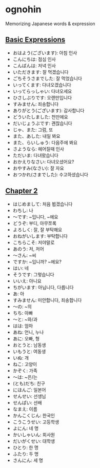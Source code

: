 # ognohin

Memorizing Japanese words &amp; expression

## [Basic Expressions](#basic-expressions)

- おはよう(ございます): 아침 인사
- こんにちは: 점심 인사
- こんばんは: 저녁 인사
- いただきます: 잘 먹겠습니다
- ごちそうさまでした: 잘 먹었습니다
- いってくます: 다녀오겠습니다
- いってらっしゃい: 다녀오세요
- ひさしぶりです: 오랜만입니다
- すみません: 죄송합니다
- ありがとう(ございます): 감사합니다
- どういたしました: 천만에요
- だいじょうぶです: 괜찮습니다
- じゃ、また: 그럼, 또
- また、あした: 내일 봐요
- また、らいしゅう: 다음주에 봐요
- さようなら: 헤어질때 인사
- ただいま: 다녀왔습니다
- おかえりなさい: 다녀오셨어요?
- おやすみ(なさい): 잘 자요
- おつかれ(さまでした): 수고하셨습니다

## [Chapter 2](#chapter-2)

- はじめまして: 처음 뵙겠습니다
- わちし: 나
- 〜です: ~입니다, ~에요
- どうぞ: 부디, 아무쪼록
- よろしく: 잘, 잘 부탁해요
- おねがいします: 부탁합니다
- こちらこそ: 저야말로
- あのう: 저, 저어
- 〜さん: ~씨
- ですか: ~입니까? ~에요?
- はい: 네
- そうです: 그렇습니다
- いいえ: 아니요
- ちがいます: 아닙니다, 다릅니다
- あ: 아
- すみません: 미안합니다, 죄송합니다
- 〜の: ~의
- ちち: 아빠
- 〜と: ~와/과
- はは: 엄마
- あね: 언니, 누나
- あに: 오빠, 형
- おとうと: 남동생
- いもうと: 여동생
- いぬ: 개
- ねこ: 고양이
- かぞく: 가족
- 〜は: ~은/는
- (とも)だち: 친구
- にほんご: 일본어
- せんせい: 선생님
- せんぱい: 선배
- なまえ: 이름
- かんこくじん: 한국인
- こうこうせい: 고등학생
- よにん: 네 명
- かいしゃいん: 회사원
- だいがくせい: 대학생
- ひとり: 한 명
- ふたり: 두 명
- さんにん: 세 명
